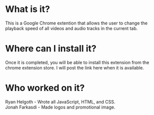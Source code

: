 # What is it?
This is a Google Chrome extention that allows the user to change the playback speed of all videos and audio tracks in the current tab.

# Where can I install it?
Once it is completed, you will be able to install this extension from the chrome extension store. I will post the link here when it is available.

# Who worked on it?
Ryan Helgoth - Wrote all JavaScript, HTML, and CSS.  
Jonah Farkasdi - Made logos and promotional image.


